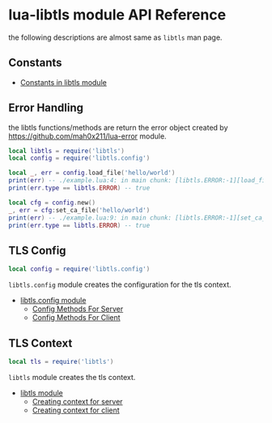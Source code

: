 # lua-libtls module API Reference

the following descriptions are almost same as `libtls` man page.


## Constants

- [Constants in libtls module](constants.md)


## Error Handling

the libtls functions/methods are return the error object created by https://github.com/mah0x211/lua-error module.

```lua
local libtls = require('libtls')
local config = require('libtls.config')

local _, err = config.load_file('hello/world')
print(err) -- ./example.lua:4: in main chunk: [libtls.ERROR:-1][load_file] Operation failure (No such file or directory)
print(err.type == libtls.ERROR) -- true

local cfg = config.new()
_, err = cfg:set_ca_file('hello/world')
print(err) -- ./example.lua:9: in main chunk: [libtls.ERROR:-1][set_ca_file] Operation failure (failed to open CA file 'hello/world': No such file or directory)
print(err.type == libtls.ERROR) -- true
```

## TLS Config

```lua
local config = require('libtls.config')
```

`libtls.config` module creates the configuration for the tls context.

- [libtls.config module](config.md)
  - [Config Methods For Server](server_config.md)
  - [Config Methods For Client](client_config.md)


## TLS Context

```lua
local tls = require('libtls')
```

`libtls` module creates the tls context.

- [libtls module](context.md)
    - [Creating context for server](server_context.md)
    - [Creating context for client](client_context.md)

